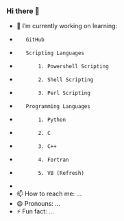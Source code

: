 ### Hi there 👋

<!--
**forrest-born/Forrest-Born** is a ✨ _special_ ✨ repository because its `README.md` (this file) appears on your GitHub profile.

Here are some ideas to get you started:

- 🔭 I’m currently working on ...
- 🌱 I’m currently learning ...
- 👯 I’m looking to collaborate on ...
- 🤔 I’m looking for help with ...
- 💬 Ask me about ...
- 📫 How to reach me: ...
- 😄 Pronouns: ...
- ⚡ Fun fact: ...
-->
- 🌱 I’m currently working on learning:
-        GitHub
-        Scripting Languages
-            1. Powershell Scripting
-            2. Shell Scripting
-            3. Perl Scripting
-        Programming Languages
-            1. Python
-            2. C
-            3. C++
-            4. Fortran
-            5. VB (Refresh)
-            
- 📫 How to reach me: ...
- 😄 Pronouns: ...
- ⚡ Fun fact: ...
